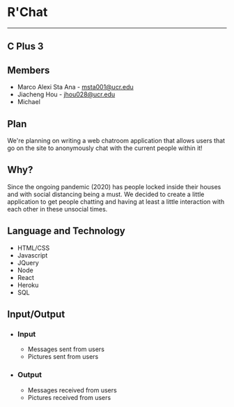 # **R'Chat**
---

## **C Plus 3**

## Members
* Marco Alexi Sta Ana - msta001@ucr.edu
* Jiacheng Hou - jhou028@ucr.edu
* Michael

## Plan
We're planning on writing a web chatroom application that allows users that go on the site to anonymously chat with the current people within it!

## Why?
Since the ongoing pandemic (2020) has people locked inside their houses and with social distancing being a must. We decided to create a little application to get people chatting and having at least a little interaction with each other in these unsocial times.

## Language and Technology
* HTML/CSS
* Javascript
* JQuery
* Node
* React
* Heroku
* SQL


## Input/Output
* ### Input
    * Messages sent from users
    * Pictures sent from users
* ### Output
    * Messages received from users
    * Pictures received from users